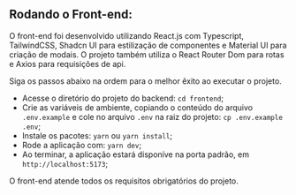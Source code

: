 ## Rodando o Front-end:

O front-end foi desenvolvido utilizando React.js com Typescript, TailwindCSS, Shadcn UI para estilização de componentes e Material UI para criação de modais. O projeto também utiliza o React Router Dom para rotas e Axios para requisições de api.

Siga os passos abaixo na ordem para o melhor êxito ao executar o projeto.

- Acesse o diretório do projeto do backend: `cd frontend`;
- Crie as variáveis de ambiente, copiando o conteúdo do arquivo `.env.example` e cole no arquivo `.env` na raiz do projeto: `cp .env.example .env`;
- Instale os pacotes: `yarn` ou `yarn install`;
- Rode a aplicação com: `yarn dev`;
- Ao terminar, a aplicação estará disponíve na porta padrão, em `http://localhost:5173`;

O front-end atende todos os requisitos obrigatórios do projeto.
